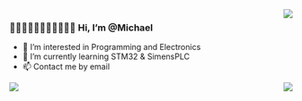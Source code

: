 
<img align="right" src= "https://stats.justsong.cn/api/csdn?id=qq_40928870?spm=1010.2135.3001.5343&theme=dark"/>



### 👋👋🏻👋🏼👋🏽👋🏾👋🏿 Hi, I’m @Michael

- 👀 I’m interested in Programming and Electronics
- 🌱 I’m currently learning STM32 & SimensPLC
- 📫 Contact me by email

<img align="left" src="https://github-readme-stats.vercel.app/api?username=michaelchemic&show_icons=true&theme=dark&count_private=true" />
<img align="right" src="https://github-readme-stats.vercel.app/api/top-langs/?username=michaelchemic&theme=dark&layout=compact" />
<!---
michaelelect/michaelelect is a ✨ special ✨ repository because its `README.md` (this file) appears on your GitHub profile.
You can click the Preview link to take a look at your changes.
--->

<!--![Github Stats](https://github-readme-stats.vercel.app/api?username=michaelchemic&show_icons=true&theme=dark&count_private=true)
-->

<!--![Most Used Languages](https://github-readme-stats.vercel.app/api/top-langs/?username=michaelchemic&theme=dark&layout=compact)
-->

                        
<!--[![Top Langs](https://github-readme-stats.vercel.app/api/top-langs/?username=michaelchemic)](https://github.com/anuraghazra/github-readme-stats)
-->
